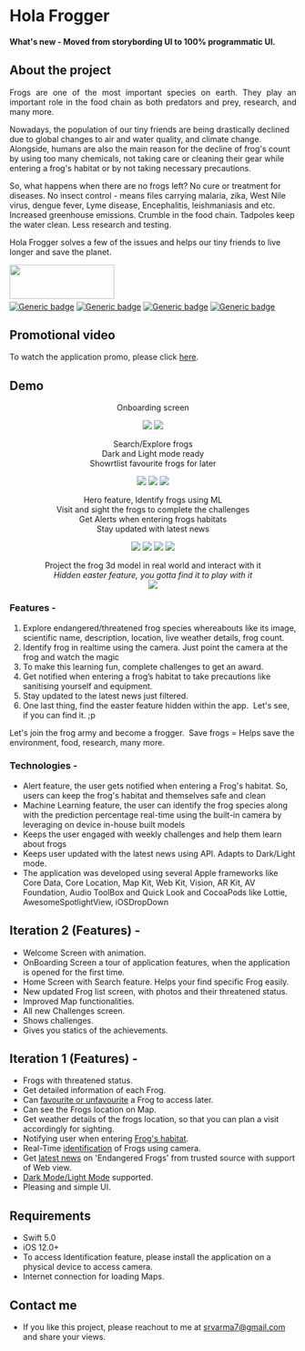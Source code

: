 # Hola Frogger

#### What's new - Moved from storybording UI to 100% programmatic UI.

## About the project

<p align="justify">
Frogs are one of the most important species on earth. They play an important role in the food chain as both predators and prey, research, and many more.

Nowadays, the population of our tiny friends are being drastically declined due to global changes to air and water quality, and climate change. Alongside, humans are also the main reason for the decline of frog's count by using too many chemicals, not taking care or cleaning their gear while entering a frog's habitat or by not taking necessary precautions.

So, what happens when there are no frogs left?
No cure or treatment for diseases. No insect control - means files carrying malaria, zika, West Nile virus, dengue fever, Lyme disease, Encephalitis, leishmaniasis and etc.
Increased greenhouse emissions. Crumble in the food chain. Tadpoles keep the water clean. Less research and testing.

Hola Frogger solves a few of the issues and helps our tiny friends to live longer and save the planet.
</p>

<a href="https://apps.apple.com/au/app/hola-frogger/id1541117337"><img src="https://github.com/srvarma7/Hola_Frogger/blob/master/demo/applebadge.png" align="left" height="60" width="184" ></a>
<br><br><br>

[![Generic badge](https://img.shields.io/badge/Swift-5.0-orange.svg)](https://shields.io/) 
[![Generic badge](https://img.shields.io/badge/iOS-13.0+-blue.svg)](https://shields.io/) 
[![Generic badge](https://img.shields.io/badge/Version-1.3-orange.svg)](https://shields.io/) 
[![Generic badge](https://img.shields.io/badge/Platform-iOS-green.svg)](https://shields.io/)

## Promotional video
To watch the application promo, please click [here](https://www.youtube.com/watch?v=eiUdJElxNBA).

## Demo
<div align="center"> 
Onboarding screen
  
![](demo/1.gif) ![](demo/2.gif) 

Search/Explore frogs<br>
Dark and Light mode ready<br>
Showrtlist favourite frogs for later<br>

![](demo/3.gif) ![](demo/4.gif) ![](demo/5.gif) 

Hero feature, Identify frogs using ML<br>
Visit and sight the frogs to complete the challenges<br>
Get Alerts when entering frogs habitats<br>
Stay updated with latest news <br>

![](demo/7.gif) ![](demo/8.gif) ![](demo/9.gif) ![](demo/10.gif)

Project the frog 3d model in real world and interact with it
<br>*Hidden easter feature, you gotta find it to play with it*<br>
![](demo/6.gif)
 </div>

### Features -
1. Explore endangered/threatened frog species whereabouts like its image, scientific name, description, location, live weather details, frog count. 
2. Identify frog in realtime using the camera. Just point the camera at the frog and watch the magic
3. To make this learning fun, complete challenges to get an award. 
4. Get notified when entering a frog’s habitat to take precautions like sanitising yourself and equipment.
5. Stay updated to the latest news just filtered.
6. One last thing, find the easter feature hidden within the app. 
Let's see, if you can find it. ;p

Let's join the frog army and become a frogger. 
Save frogs = Helps save the environment, food, research, many more.

###	Technologies -
-	Alert feature, the user gets notified when entering a Frog's habitat. So, users can keep the frog's habitat and themselves safe and clean
-	Machine Learning feature, the user can identify the frog species along with the prediction percentage real-time using the built-in camera by leveraging on device in-house built models
-	Keeps the user engaged with weekly challenges and help them learn about frogs
-	Keeps user updated with the latest news using API. Adapts to Dark/Light mode.
-	The application was developed using several Apple frameworks like Core Data, Core Location, Map Kit, Web Kit, Vision, AR Kit, AV Foundation, Audio ToolBox and Quick Look and CocoaPods like Lottie, AwesomeSpotlightView, iOSDropDown

## Iteration 2 (Features) -
- Welcome Screen with animation.
- OnBoarding Screen a tour of application features, when the application is opened for the first time.
- Home Screen with Search feature. Helps your find specific Frog easily.
- New updated Frog list screen, with photos and their threatened status.
- Improved Map functionalities.
- All new Challenges screen.
- Shows challenges.
- Gives you statics of the achievements.

## Iteration 1 (Features) - 
- Frogs with threatened status.
- Get detailed information of each Frog.
- Can [favourite or unfavourite](https://youtu.be/KeNd2owf86I) a Frog to access later.
- Can see the Frogs location on Map.
- Get weather details of the frogs location, so that you can plan a visit accordingly for sighting.
- Notifying user when entering [Frog's habitat](https://youtu.be/pcqeEWCkYhM).
- Real-Time [identification](https://youtu.be/SkIn_CO-7fA) of Frogs using camera.
- Get [latest news](https://youtu.be/WPr21odGQsU) on 'Endangered Frogs' from trusted source with support of Web view.
- [Dark Mode/Light Mode](https://youtu.be/vhOirOOohlo) supported.
- Pleasing and simple UI.

## Requirements
- Swift 5.0
- iOS 12.0+ 
- To access Identification feature, please install the application on a physical device to access camera.
- Internet connection for loading Maps.

## Contact me
- If you like this project, please reachout to me at srvarma7@gmail.com and share your views.
